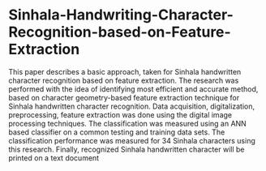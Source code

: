 # Sinhala-Handwriting-Character-Recognition-based-on-Feature-Extraction
This paper describes a basic approach, taken for Sinhala handwritten character recognition based on feature extraction. The research was performed with the idea of identifying most efficient and accurate method, based on character geometry-based feature extraction technique for Sinhala handwritten character recognition. Data acquisition, digitalization, preprocessing, feature extraction was done using the digital image processing techniques. The classification was measured using an ANN based classifier on a common testing and training data sets. The classification performance was measured for 34 Sinhala characters using this research. Finally, recognized Sinhala handwritten character will be printed on a text document
